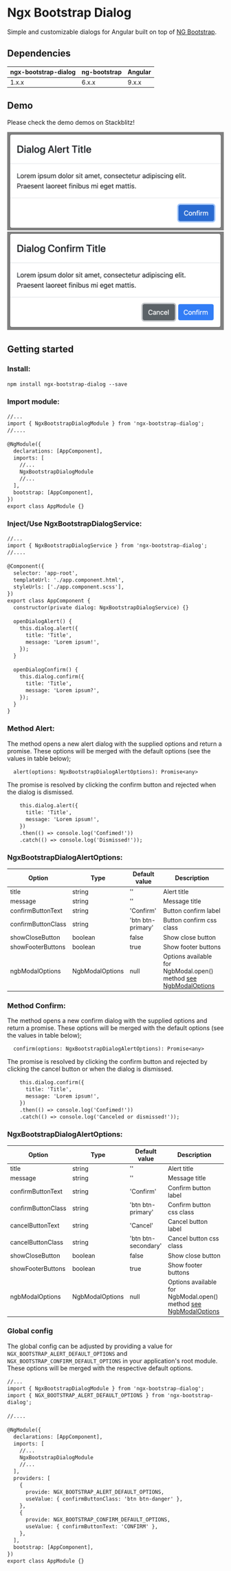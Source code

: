 # Ngx Bootstrap Dialog

Simple and customizable dialogs for Angular built on top of [NG Bootstrap](https://ng-bootstrap.github.io/#/home).

## Dependencies

| ngx-bootstrap-dialog | ng-bootstrap | Angular |
| -------------------- | ------------ | ------- |
| 1.x.x                | 6.x.x        | 9.x.x   |

## Demo

Please check the demo demos on Stackblitz!

![Dialog Alert](src/assets/dialog-alert-print.png)
![Dialog Confirm](src/assets/dialog-confirm-print.png)

## Getting started

### Install:

```
npm install ngx-bootstrap-dialog --save
```

### Import module:

```
//...
import { NgxBootstrapDialogModule } from 'ngx-bootstrap-dialog';
//....

@NgModule({
  declarations: [AppComponent],
  imports: [
    //...
    NgxBootstrapDialogModule
    //...
  ],
  bootstrap: [AppComponent],
})
export class AppModule {}
```

### Inject/Use NgxBootstrapDialogService:

```
//...
import { NgxBootstrapDialogService } from 'ngx-bootstrap-dialog';
//....

@Component({
  selector: 'app-root',
  templateUrl: './app.component.html',
  styleUrls: ['./app.component.scss'],
})
export class AppComponent {
  constructor(private dialog: NgxBootstrapDialogService) {}

  openDialogAlert() {
    this.dialog.alert({
      title: 'Title',
      message: 'Lorem ipsum!',
    });
  }

  openDialogConfirm() {
    this.dialog.confirm({
      title: 'Title',
      message: 'Lorem ipsum?',
    });
  }
}
```

### Method Alert:

The method opens a new alert dialog with the supplied options and return a promise. These options will be merged with the default options (see the values in table below);

```
  alert(options: NgxBootstrapDialogAlertOptions): Promise<any>
```

The promise is resolved by clicking the confirm button and rejected when the dialog is dismissed.

```
    this.dialog.alert({
      title: 'Title',
      message: 'Lorem ipsum!',
    })
    .then(() => console.log('Confimed!'))
    .catch(() => console.log('Dismissed!'));
```

### NgxBootstrapDialogAlertOptions:

| Option             | Type            | Default value     | Description                                                                                                                               |
| ------------------ | --------------- | ----------------- | ----------------------------------------------------------------------------------------------------------------------------------------- |
| title              | string          | ''                | Alert title                                                                                                                               |
| message            | string          | ''                | Message title                                                                                                                             |
| confirmButtonText  | string          | 'Confirm'         | Button confirm label                                                                                                                      |
| confirmButtonClass | string          | 'btn btn-primary' | Button confirm css class                                                                                                                  |
| showCloseButton    | boolean         | false             | Show close button                                                                                                                         |
| showFooterButtons  | boolean         | true              | Show footer buttons                                                                                                                       |
| ngbModalOptions    | NgbModalOptions | null              | Options available for NgbModal.open() method [see NgbModalOptions](https://ng-bootstrap.github.io/#/components/modal/api#NgbModalOptions) |

### Method Confirm:

The method opens a new confirm dialog with the supplied options and return a promise. These options will be merged with the default options (see the values in table below);

```
  confirm(options: NgxBootstrapDialogAlertOptions): Promise<any>
```

The promise is resolved by clicking the confirm button and rejected by clicking the cancel button or when the dialog is dismissed.

```
    this.dialog.confirm({
      title: 'Title',
      message: 'Lorem ipsum!',
    })
    .then(() => console.log('Confimed!'))
    .catch(() => console.log('Canceled or dismissed!'));
```

### NgxBootstrapDialogAlertOptions:

| Option             | Type            | Default value       | Description                                                                                                                               |
| ------------------ | --------------- | ------------------- | ----------------------------------------------------------------------------------------------------------------------------------------- |
| title              | string          | ''                  | Alert title                                                                                                                               |
| message            | string          | ''                  | Message title                                                                                                                             |
| confirmButtonText  | string          | 'Confirm'           | Confirm button label                                                                                                                      |
| confirmButtonClass | string          | 'btn btn-primary'   | Confirm button css class                                                                                                                  |
| cancelButtonText   | string          | 'Cancel'            | Cancel button label                                                                                                                       |
| cancelButtonClass  | string          | 'btn btn-secondary' | Cancel button css class                                                                                                                   |
| showCloseButton    | boolean         | false               | Show close button                                                                                                                         |
| showFooterButtons  | boolean         | true                | Show footer buttons                                                                                                                       |
| ngbModalOptions    | NgbModalOptions | null                | Options available for NgbModal.open() method [see NgbModalOptions](https://ng-bootstrap.github.io/#/components/modal/api#NgbModalOptions) |

### Global config

The global config can be adjusted by providing a value for `NGX_BOOTSTRAP_ALERT_DEFAULT_OPTIONS` and `NGX_BOOTSTRAP_CONFIRM_DEFAULT_OPTIONS` in your application's root module. These options will be merged with the respective default options.

```
//...
import { NgxBootstrapDialogModule } from 'ngx-bootstrap-dialog';
import { NGX_BOOTSTRAP_ALERT_DEFAULT_OPTIONS } from 'ngx-bootstrap-dialog';

//....

@NgModule({
  declarations: [AppComponent],
  imports: [
    //...
    NgxBootstrapDialogModule
    //...
  ],
  providers: [
    {
      provide: NGX_BOOTSTRAP_ALERT_DEFAULT_OPTIONS,
      useValue: { confirmButtonClass: 'btn btn-danger' },
    },
    {
      provide: NGX_BOOTSTRAP_CONFIRM_DEFAULT_OPTIONS,
      useValue: { confirmButtonText: 'CONFIRM' },
    },
  ],
  bootstrap: [AppComponent],
})
export class AppModule {}
```
